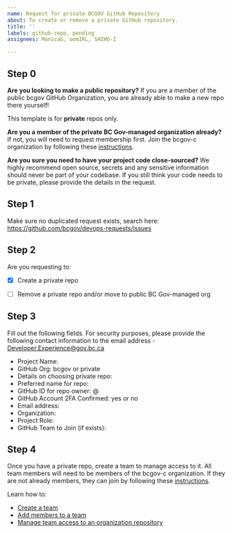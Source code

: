 ```yaml
---
name: Request for private BCGOV GitHub Repository
about: To create or remove a private GitHub repository.
title: ''
labels: github-repo, pending
assignees: MonicaG, oomIRL, SHIHO-I

---
```


## Step 0

**Are you looking to make a public repository?**
If you are a member of the public bcgov GitHub Organization, you are already able to make a new repo there yourself!

This template is for **private** repos only.

**Are you a member of the private BC Gov-managed organization already?**
If not, you will need to request membership first. Join the bcgov-c organization by following these [instructions](https://developer.gov.bc.ca/docs/default/component/bc-developer-guide/use-github-in-bcgov/bc-government-organizations-in-github/#directions-to-sign-up-and-link-your-account-for-bcgov-c). 

**Are you sure you need to have your project code close-sourced?**
We highly recommend open source, secrets and any sensitive information should never be part of your codebase. 
If you still think your code needs to be private, please provide the details in the request.

## Step 1
Make sure no duplicated request exists, search here:
https://github.com/bcgov/devops-requests/issues


## Step 2
Are you requesting to:
- [x] Create a private repo
- [ ] Remove a private repo and/or move to public BC Gov-managed org


## Step 3
Fill out the following fields. For security purposes, please provide the following contact information to the email address - Developer.Experience@gov.bc.ca

* Project Name: 
* GitHub Org: bcgov or private
* Details on choosing private repo: 
* Preferred name for repo: 
* GitHub ID for repo owner: @
* GitHub Account 2FA Confirmed: yes or no
* Email address: 
* Organization: 
* Project Role: 
* GitHub Team to Join (if exists): 


## Step 4
Once you have a private repo, create a team to manage access to it. All team members will need to be members of the bcgov-c organization. If they are not already members, they can join by following these [instructions](https://developer.gov.bc.ca/docs/default/component/bc-developer-guide/use-github-in-bcgov/bc-government-organizations-in-github/#directions-to-sign-up-and-link-your-account-for-bcgov-c).

Learn how to:

* [Create a team](https://docs.github.com/en/organizations/organizing-members-into-teams/creating-a-team)
* [Add members to a team](https://docs.github.com/en/organizations/organizing-members-into-teams/adding-organization-members-to-a-team)
* [Manage team access to an organization repository](https://docs.github.com/en/organizations/managing-user-access-to-your-organizations-repositories/managing-repository-roles/managing-team-access-to-an-organization-repository)
